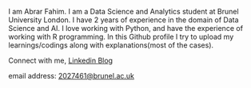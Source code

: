 

<!--
**fahimabrar/fahimabrar** is a ✨ _special_ ✨ repository because its `README.md` (this file) appears on your GitHub profile.

Here are some ideas to get you started:

- 🔭 I’m currently working on ...
- 🌱 I’m currently learning ...
- 👯 I’m looking to collaborate on ...
- 🤔 I’m looking for help with ...
- 💬 Ask me about ...
- 📫 How to reach me: ...
- 😄 Pronouns: ...
- ⚡ Fun fact: ...
-->

I am Abrar Fahim. I am a Data Science and Analytics student at Brunel University London. I have 2 years of experience in the domain of Data Science and AI. I love working with Python, and have the experience of working with R programming. In this Github profile I try to upload my learnings/codings along with explanations(most of the cases). 

Connect with me,
<a href = "https://www.linkedin.com/feed/"> Linkedin </a>
<a href = "https://www.studystats.com/"> Blog </a>

email address: 2027461@brunel.ac.uk



